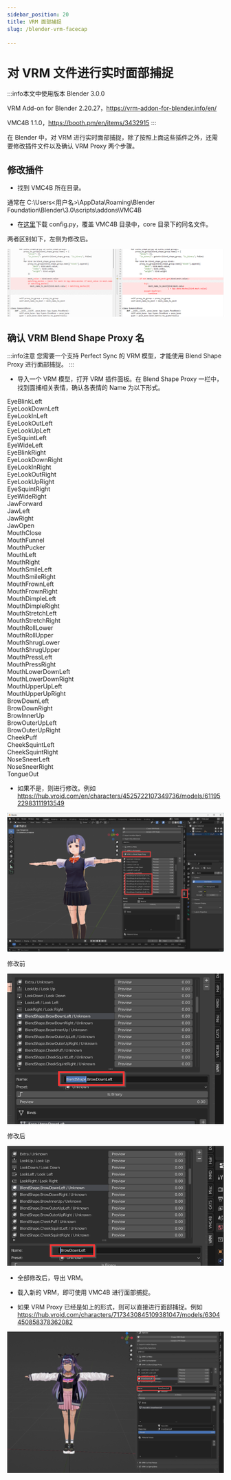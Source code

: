 ```yaml
---
sidebar_position: 20
title: VRM 面部捕捉
slug: /blender-vrm-facecap

---
```


# 对 VRM 文件进行实时面部捕捉

:::info本文中使用版本
Blender 3.0.0

VRM Add-on for Blender 2.20.27，https://vrm-addon-for-blender.info/en/

VMC4B 1.1.0，https://booth.pm/en/items/3432915
:::

在 Blender 中，对 VRM 进行实时面部捕捉，除了按照上面这些插件之外，还需要修改插件文件以及确认 VRM Proxy 两个步骤。

## 修改插件

- 找到 VMC4B 所在目录。

通常在 C:\Users\<用户名>\AppData\Roaming\Blender Foundation\Blender\3.0\scripts\addons\VMC4B

- 在[这里](https://kilimanjaro.sunnyview.tech/config.py)下载 config.py，覆盖 VMC4B 目录中，core 目录下的同名文件。 

两者区别如下，左侧为修改后。

![](../../../img/2024_01_23_10_07_00-config.py.png)

## 确认 VRM Blend Shape Proxy 名

:::info注意
您需要一个支持 Perfect Sync 的 VRM 模型，才能使用 Blend Shape Proxy 进行面部捕捉。
:::

- 导入一个 VRM 模型，打开 VRM 插件面板。在 Blend Shape Proxy 一栏中，找到面捕相关表情，确认各表情的 Name 为以下形式。

EyeBlinkLeft  
EyeLookDownLeft  
EyeLookInLeft  
EyeLookOutLeft  
EyeLookUpLeft  
EyeSquintLeft  
EyeWideLeft  
EyeBlinkRight  
EyeLookDownRight  
EyeLookInRight  
EyeLookOutRight  
EyeLookUpRight  
EyeSquintRight  
EyeWideRight  
JawForward  
JawLeft  
JawRight  
JawOpen  
MouthClose  
MouthFunnel  
MouthPucker  
MouthLeft  
MouthRight  
MouthSmileLeft  
MouthSmileRight  
MouthFrownLeft  
MouthFrownRight  
MouthDimpleLeft  
MouthDimpleRight  
MouthStretchLeft  
MouthStretchRight  
MouthRollLower  
MouthRollUpper  
MouthShrugLower  
MouthShrugUpper  
MouthPressLeft  
MouthPressRight  
MouthLowerDownLeft  
MouthLowerDownRight  
MouthUpperUpLeft  
MouthUpperUpRight  
BrowDownLeft  
BrowDownRight  
BrowInnerUp  
BrowOuterUpLeft  
BrowOuterUpRight  
CheekPuff  
CheekSquintLeft  
CheekSquintRight  
NoseSneerLeft  
NoseSneerRight  
TongueOut  

- 如果不是，则进行修改。例如 https://hub.vroid.com/en/characters/4525722107349736/models/6119522983111913549

![](../../../img/2024_01_23_10_36_19-Blender.png)

修改前

![](../../../img/2024_01_23_10_44_00-Blender.png)

修改后

![](../../../img/2024_01_23_10_44_14-Blender.png)

- 全部修改后，导出 VRM。

- 载入新的 VRM，即可使用 VMC4B 进行面部捕捉。

- 如果 VRM Proxy 已经是如上的形式，则可以直接进行面部捕捉。例如 https://hub.vroid.com/characters/7173430845109381047/models/6304450858378362082

![](../../../img/2024_01_23_12_58_02-Blender.png)